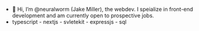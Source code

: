 - 👋 Hi, I’m @neuralworm (Jake Miller), the webdev.
I speialize in front-end development and am currently open to prospective jobs.
- typescript - nextjs - svletekit - expressjs - sql
